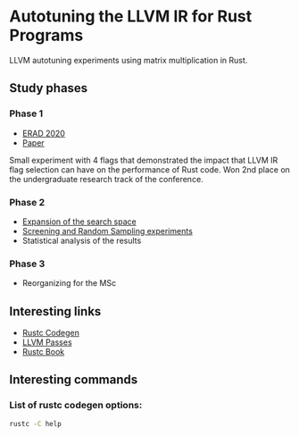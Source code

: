 # Autotuning the LLVM IR for Rust Programs

LLVM autotuning experiments using matrix multiplication in Rust.

## Study phases

### Phase 1

- [ERAD 2020](https://eradsp2020.ncc.unesp.br/)
- [Paper](Papers/ERAD_2020.pdf)

Small experiment with 4 flags that demonstrated the impact that LLVM IR flag selection can have on the performance of Rust code.
Won 2nd place on the undergraduate research track of the conference.

### Phase 2

- [Expansion of the search space](Scripts/Which_Flags/which_flags.csv)
- [Screening and Random Sampling experiments](Experiments/Phase2/experiments.jl)
- Statistical analysis of the results

### Phase 3

- Reorganizing for the MSc

## Interesting links

- [Rustc Codegen](https://doc.rust-lang.org/rustc/codegen-options/index.html)
- [LLVM Passes](http://llvm.org/docs/Passes.html)
- [Rustc Book](https://rustc-dev-guide.rust-lang.org/)

## Interesting commands

### List of rustc codegen options:

```bash
rustc -C help
```
